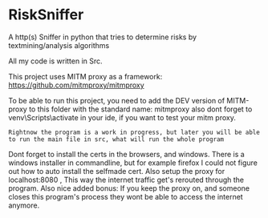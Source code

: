 # RiskSniffer
 A http(s) Sniffer in python that tries to determine risks by textmining/analysis algorithms 
 
All my code is written in Src.
 
 This project uses MITM proxy as a framework: https://github.com/mitmproxy/mitmproxy 

 To be able to run this project, you need to add the DEV version of MITM-proxy to this folder with the standard name: mitmproxy
	also dont forget to venv\Scripts\activate in your ide, if you want to test your mitm proxy.
	
	Rightnow the program is a work in progress, but later you will be able to run the main file in src, what will run the whole program

Dont forget to install the certs in the browsers, and windows. There is a windows installer in commandline, but for example firefox  I could not figure out how to auto install the selfmade cert. 
Also setup the proxy for localhost:8080 , This way the internet traffic get's rerouted through the program. Also nice added bonus: If you keep the proxy on, and someone closes this program's process they wont be able to access the internet anymore.
